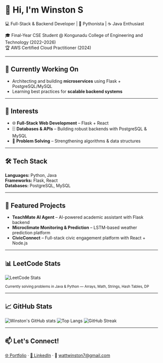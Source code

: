 # 👋 Hi, I'm Winston S

💻 Full-Stack & Backend Developer | 🐍 Pythonista | ☕ Java Enthusiast

🎓 Final-Year CSE Student @ Kongunadu College of Engineering and Technology (2022–2026)  
🏆 AWS Certified Cloud Practitioner (2024)

---

## 🔭 Currently Working On
- Architecting and building **microservices** using Flask + PostgreSQL/MySQL
- Learning best practices for **scalable backend systems**

---

## 🧠 Interests
- 🌐 **Full-Stack Web Development** – Flask + React
- 🗄️ **Databases & APIs** – Building robust backends with PostgreSQL & MySQL
- 🧩 **Problem Solving** – Strengthening algorithms & data structures

---

## 🛠 Tech Stack
**Languages:** Python, Java  
**Frameworks:** Flask, React  
**Databases:** PostgreSQL, MySQL

---

## 🚀 Featured Projects
- **TeachMate AI Agent** – AI-powered academic assistant with Flask backend
- **Microclimate Monitoring & Prediction** – LSTM-based weather prediction platform
- **CivicConnect** – Full-stack civic engagement platform with React + Node.js

---

## 📊 LeetCode Stats

![LeetCode Stats](https://leetcard.jacoblin.cool/wattwinston7?theme=dark&font=Karla)

<sub>Currently solving problems in Java & Python — Arrays, Math, Strings, Hash Tables, DP</sub>

---

## 📈 GitHub Stats

![Winston's GitHub stats](https://github-readme-stats.vercel.app/api?username=wattwinston7&show_icons=true&theme=radical)
![Top Langs](https://github-readme-stats.vercel.app/api/top-langs/?username=wattwinston7&layout=compact&theme=radical)
![GitHub Streak](https://streak-stats.demolab.com?user=wattwinston7&theme=radical&date_format=j%20M%5B%20Y%5D)

---

## 📫 Let's Connect!
[🌐 Portfolio](https://winstons.me) · [💼 LinkedIn](https://www.linkedin.com/in/winstonwatt) · 📧 wattwinston7@gmail.com

